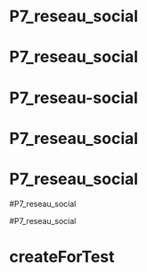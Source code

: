 # P7_reseau_social
# P7_reseau_social
# P7_reseau-social
# P7_reseau_social
# P7_reseau_social
#P7_reseau_social

#P7_reseau_social
# createForTest
